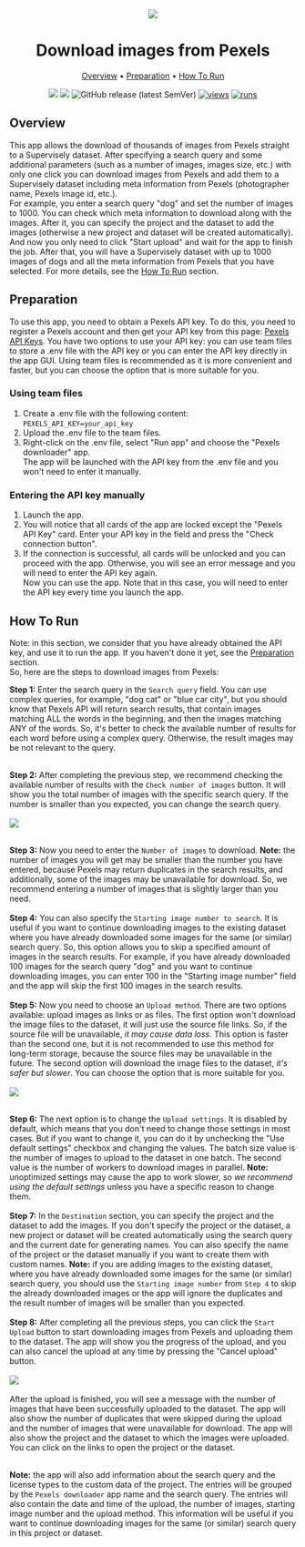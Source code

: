<div align="center" markdown>
<img src="https://user-images.githubusercontent.com/119248312/229236929-4b12f369-f838-41a2-9c55-d336b164526e.jpg"/>

# Download images from Pexels

<p align="center">
  <a href="#Overview">Overview</a> •
  <a href="#Preparation">Preparation</a> •
  <a href="#How-To-Run">How To Run</a>
</p>

[![](https://img.shields.io/badge/supervisely-ecosystem-brightgreen)](https://ecosystem.supervise.ly/apps/supervisely-ecosystem/pexels-downloader)
[![](https://img.shields.io/badge/slack-chat-green.svg?logo=slack)](https://supervise.ly/slack)
![GitHub release (latest SemVer)](https://img.shields.io/github/v/release/supervisely-ecosystem/pexels-downloader)
[![views](https://app.supervise.ly/img/badges/views/supervisely-ecosystem/pexels-downloader.png)](https://supervise.ly)
[![runs](https://app.supervise.ly/img/badges/runs/supervisely-ecosystem/pexels-downloader.png)](https://supervise.ly)

</div>

## Overview
This app allows the download of thousands of images from Pexels straight to a Supervisely dataset. After specifying a search query and some additional parameters (such as a number of images, images size, etc.) with only one click you can download images from Pexels and add them to a Supervisely dataset including meta information from Pexels (photographer name, Pexels image id, etc.).<br>
For example, you enter a search query "dog" and set the number of images to 1000. You can check which meta information to download along with the images. After it, you can specify the project and the dataset to add the images (otherwise a new project and dataset will be created automatically). And now you only need to click "Start upload" and wait for the app to finish the job. After that, you will have a Supervisely dataset with up to 1000 images of dogs and all the meta information from Pexels that you have selected. For more details, see the [How To Run](#How-To-Run) section.<br>

## Preparation
To use this app, you need to obtain a Pexels API key. To do this, you need to register a Pexels account and then get your API key from this page: [Pexels API Keys](https://www.pexels.com/api/key/). You have two options to use your API key: you can use team files to store a .env file with the API key or you can enter the API key directly in the app GUI. Using team files is recommended as it is more convenient and faster, but you can choose the option that is more suitable for you.<br>

### Using team files
1. Create a .env file with the following content:<br>
```PEXELS_API_KEY=your_api_key```<br>
2. Upload the .env file to the team files.<br>
3. Right-click on the .env file, select "Run app" and choose the "Pexels downloader" app.<br>
The app will be launched with the API key from the .env file and you won't need to enter it manually.<br>

### Entering the API key manually
1. Launch the app.<br>
2. You will notice that all cards of the app are locked except the "Pexels API Key" card. Enter your API key in the field and press the "Check connection button".<br>
3. If the connection is successful, all cards will be unlocked and you can proceed with the app. Otherwise, you will see an error message and you will need to enter the API key again.<br>
Now you can use the app. Note that in this case, you will need to enter the API key every time you launch the app.<br>

## How To Run
Note: in this section, we consider that you have already obtained the API key, and use it to run the app. If you haven't done it yet, see the [Preparation](#Preparation) section.<br>
So, here are the steps to download images from Pexels:<br>

**Step 1:** Enter the search query in the `Search query` field. You can use complex queries, for example, "dog cat" or "blue car city", but you should know that Pexels API will return search results, that contain images matching ALL the words in the beginning, and then the images matching ANY of the words. So, it's better to check the available number of results for each word before using a complex query. Otherwise, the result images may be not relevant to the query.<br><br>

**Step 2:** After completing the previous step, we recommend checking the available number of results with the `Check number of images` button. It will show you the total number of images with the specific search query. If the number is smaller than you expected, you can change the search query.<br><br>
<img src="https://user-images.githubusercontent.com/119248312/229244358-f0dadd56-1891-40db-bbf1-6c5a2eb4d662.png"/><br><br>

**Step 3:** Now you need to enter the `Number of images` to download. **Note:** the number of images you will get may be smaller than the number you have entered, because Pexels may return duplicates in the search results, and additionally, some of the images may be unavailable for download. So, we recommend entering a number of images that is slightly larger than you need.<br><br>
**Step 4:** You can also specify the `Starting image number to search`. It is useful if you want to continue downloading images to the existing dataset where you have already downloaded some images for the same (or similar) search query. So, this option allows you to skip a specified amount of images in the search results. For example, if you have already downloaded 100 images for the search query "dog" and you want to continue downloading images, you can enter 100 in the "Starting image number" field and the app will skip the first 100 images in the search results.<br><br>
**Step 5:** Now you need to choose an `Upload method`. There are two options available: upload images as links or as files. The first option won't download the image files to the dataset, it will just use the source file links. So, if the source file will be unavailable, _it may cause data loss_. This option is faster than the second one, but it is not recommended to use this method for long-term storage, because the source files may be unavailable in the future. The second option will download the image files to the dataset, _it's safer but slower_. You can choose the option that is more suitable for you.<br><br>
<img src="https://user-images.githubusercontent.com/119248312/229242893-85b5f1f7-63af-490d-b2e7-c091cf88679a.png"/><br><br>

**Step 6:** The next option is to change the `Upload settings`. It is disabled by default, which means that you don't need to change those settings in most cases. But if you want to change it, you can do it by unchecking the "Use default settings" checkbox and changing the values. The batch size value is the number of images to upload to the dataset in one batch. The second value is the number of workers to download images in parallel. **Note:** unoptimized settings may cause the app to work slower, so _we recommend using the default settings_ unless you have a specific reason to change them.<br><br>
**Step 7:** In the `Destination` section, you can specify the project and the dataset to add the images. If you don't specify the project or the dataset, a new project or dataset will be created automatically using the search query and the current date for generating names. You can also specify the name of the project or the dataset manually if you want to create them with custom names. **Note:** if you are adding images to the existing dataset, where you have already downloaded some images for the same (or similar) search query, you should use the `Starting image number` from `Step 4` to skip the already downloaded images or the app will ignore the duplicates and the result number of images will be smaller than you expected.<br><br>
**Step 8:** After completing all the previous steps, you can click the `Start Upload` button to start downloading images from Pexels and uploading them to the dataset. The app will show you the progress of the upload, and you can also cancel the upload at any time by pressing the "Cancel upload" button.<br><br><img src="https://user-images.githubusercontent.com/119248312/229242897-2beb397c-ee56-47ad-a6d1-d9ccc206e7de.png"/><br><br>
After the upload is finished, you will see a message with the number of images that have been successfully uploaded to the dataset. The app will also show the number of duplicates that were skipped during the upload and the number of images that were unavailable for download. The app will also show the project and the dataset to which the images were uploaded. You can click on the links to open the project or the dataset.<br><br>

**Note:** the app will also add information about the search query and the license types to the custom data of the project. The entries will be grouped by the `Pexels downloader` app name and the search query. The entries will also contain the date and time of the upload, the number of images, starting image number and the upload method. This information will be useful if you want to continue downloading images for the same (or similar) search query in this project or dataset.
